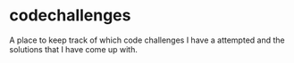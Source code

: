 # codechallenges

A place to keep track of which code challenges I have a attempted and the solutions that I have come up with.

